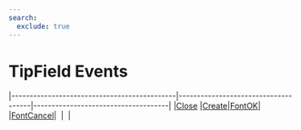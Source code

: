 ```yaml
---
search:
  exclude: true
---
```


<h1 class="heading"><span class="name">TipField Events</span></h1>

|---------------------------------------------|-------------------------------------|-------------------------------------|
|[Close](../methodorevents/close.md)          |[Create](../methodorevents/create.md)|[FontOK](../methodorevents/fontok.md)|
|[FontCancel](../methodorevents/fontcancel.md)|&nbsp;                               |&nbsp;                               |

